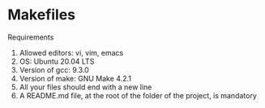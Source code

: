 # Makefiles

Requirements

1. Allowed editors: vi, vim, emacs
2. OS: Ubuntu 20.04 LTS
3. Version of gcc: 9.3.0
4. Version of make: GNU Make 4.2.1
5. All your files should end with a new line
6. A README.md file, at the root of the folder of the project, is mandatory
